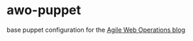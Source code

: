 awo-puppet
==========

base puppet configuration for the [Agile Web Operations blog](http://www.agileweboperations.com)
